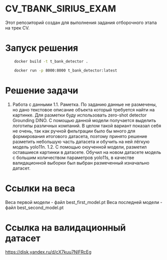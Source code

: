 # CV_TBANK_SIRIUS_EXAM
Этот репозиторий создан для выполнения задания отборочного этапа на трек CV.


# Запуск решения
```bash
    docker build -t t_bank_detector .
```

```bash
    docker run -p 8000:8000 t_bank_detector:latest
```

# Решение задачи
1. Работа с данными
    1.1. Раметка. По заданию данные не размечены, но дано текстовое описание объекта который требуется найти на картинке. Для разметки буду использовать zero-shot detector Grounding DINO. С помощью данной модели получается выделить логотипы различных компаний. В целом такой вариант показал себя не очень, так как ручной фильтрации было бы много для формирования итогового датасета, поэтому принято решение разметить небольшую часть датасета и обучить на ней лёгкую модель yolo11n.
    1.2. С помощью оюученной модели, разметил оставшиеся картинки в датасете. Обучил на новом датасете модель с большим количеством параметров yolo11s, в качестве валидационной выборки был выбран размеченный изначально датасет.  

# Ссылки на веса

Веса первой модели - файл best_first_model.pt
Веса последней модели - файл best_second_model.pt

# Ссылка на валидационный датасет
https://disk.yandex.ru/d/cX7kuu7NlFRcEg

